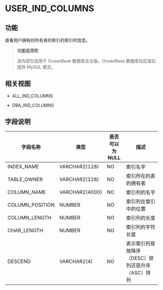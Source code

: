 USER_IND_COLUMNS
=====================================

功能
-----------

查看用户拥有的所有表的索引的索引列信息。

> **功能适用性**
>
> 该内容仅适用于 OceanBase 数据库企业版。OceanBase 数据库社区版仅提供 MySQL 模式。

相关视图
-------------

* ALL_IND_COLUMNS

* DBA_IND_COLUMNS

字段说明
-------------

|    **字段名称**     |     **类型**     | **是否可以为 NULL** |            **描述**            |
|-----------------|----------------|----------------|------------------------------|
| INDEX_NAME      | VARCHAR2(128)  | NO             | 索引名字                         |
| TABLE_OWNER     | VARCHAR2(128)  | NO             | 索引所在的表的拥有者                   |
| COLUMN_NAME     | VARCHAR2(4000) | NO             | 索引列的名字                       |
| COLUMN_POSITION | NUMBER         | NO             | 索引列在索引中的位置                   |
| COLUMN_LENGTH   | NUMBER         | NO             | 索引列的长度                       |
| CHAR_LENGTH     | NUMBER         | NO             | 索引列的字符长度                     |
| DESCEND         | VARCHAR2(4)    | NO             | 表示索引列是按降序（DESC）排列还是升序（ASC）排列 |
